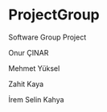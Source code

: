 # ProjectGroup
Software Group  Project


Onur ÇINAR


Mehmet Yüksel


Zahit Kaya


İrem Selin Kahya
